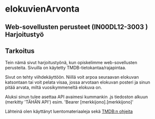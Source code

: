 # elokuvienArvonta
## Web-sovellusten perusteet (IN00DL12-3003 ) Harjoitustyö

## Tarkoitus
Tein nämä sivut harjoitustyönä, kun opiskelimme web-sovellusten perusteita.
Sivuilla on käytetty TMDB-tietokantaa/rajapintaa.

Sivut on tehty viihdekäyttöön. Niillä voit arpoa seuraavan elokuvan katsontaan tai voit pelata visaa, jossa arvotaan elokuvan posteri ja sinun pitää arvata, miltä vuosikymmeneltä elokuva on.

Aluksi sinun tulee asettaa API avaimesi kummankin .js tiedoston alkuun (merkitty 'TÄHÄN API') esim. 'Bearer [merkkijono].[merkkijono]'

Lähteinä olen käyttänyt luentomateriaaleja sekä [TMDB:n ohjeita](https://developer.themoviedb.org/docs/getting-started)

